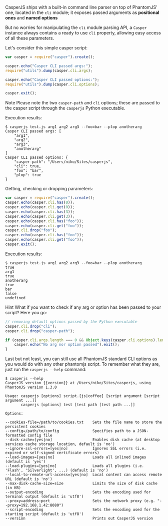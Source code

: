 CasperJS ships with a built-in command line parser on top of PhantomJS'
one, located in the `cli` module; it exposes passed arguments as
**positional ones** and **named options**

But no worries for manipulating the `cli` module parsing API, a `Casper`
instance always contains a ready to use `cli` property, allowing easy
access of all these parameters.

Let's consider this simple casper script:

```javascript
var casper = require("casper").create();

casper.echo("Casper CLI passed args:");
require("utils").dump(casper.cli.args);

casper.echo("Casper CLI passed options:");
require("utils").dump(casper.cli.options);

casper.exit();
```

<span class="label label-info">Note</span> Please note the two `casper-path`
and `cli` options; these are passed to the casper script through the `casperjs`
Python executable.

Execution results:

```
$ casperjs test.js arg1 arg2 arg3 --foo=bar --plop anotherarg
Casper CLI passed args: [
    "arg1",
    "arg2",
    "arg3",
    "anotherarg"
]
Casper CLI passed options: {
    "casper-path": "/Users/niko/Sites/casperjs",
    "cli": true,
    "foo": "bar",
    "plop": true
}
```

Getting, checking or dropping parameters:

```javascript
var casper = require("casper").create();
casper.echo(casper.cli.has(0));
casper.echo(casper.cli.get(0));
casper.echo(casper.cli.has(3));
casper.echo(casper.cli.get(3));
casper.echo(casper.cli.has("foo"));
casper.echo(casper.cli.get("foo"));
casper.cli.drop("foo");
casper.echo(casper.cli.has("foo"));
casper.echo(casper.cli.get("foo"));
casper.exit();
```

Execution results:

```
$ casperjs test.js arg1 arg2 arg3 --foo=bar --plop anotherarg
true
arg1
true
anotherarg
true
bar
false
undefined
```

<span class="label label-info">Hint</span> What if you want to check if any arg
or option has been passed to your script? Here you go:

```javascript
// removing default options passed by the Python executable
casper.cli.drop("cli");
casper.cli.drop("casper-path");

if (casper.cli.args.length === 0 && Object.keys(casper.cli.options).length === 0) {
    casper.echo("No arg nor option passed").exit();
}
```

Last but not least, you can still use all PhantomJS standard CLI options
as you would do with any other phantomjs script. To remember what they
are, just run the `casperjs --help` command:

```
$ casperjs --help
CasperJS version {{version}} at /Users/niko/Sites/casperjs, using PhantomJS version 1.3.0

Usage: casperjs [options] script.[js|coffee] [script argument [script argument ...]]
       casperjs [options] test [test path [test path ...]]

Options:

--cookies-file=/path/to/cookies.txt    Sets the file name to store the persistent cookies
--config=/path/to/config               Specifies path to a JSON-formatted config file
--disk-cache=[yes|no]                  Enables disk cache (at desktop services cache storage location, default is 'no')
--ignore-ssl-errors=[yes|no]           Ignores SSL errors (i.e. expired or self-signed certificate errors)
--load-images=[yes|no]                 Loads all inlined images (default is 'yes')
--load-plugins=[yes|no]                Loads all plugins (i.e. 'Flash', 'Silverlight', ...) (default is 'no')
--local-to-remote-url-access=[yes|no]  Local content can access remote URL (default is 'no')
--max-disk-cache-size=size             Limits the size of disk cache (in KB)
--output-encoding                      Sets the encoding used for terminal output (default is 'utf8')
--proxy=address:port                   Sets the network proxy (e.g. "--proxy=192.168.1.42:8080")
--script-encoding                      Sets the encoding used for the starting script (default is 'utf8')
--version                              Prints out CasperJS version
```
